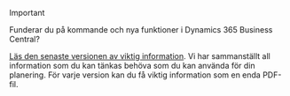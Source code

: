 > [!IMPORTANT]
>
> Funderar du på kommande och nya funktioner i Dynamics 365 Business Central?
>
> [Läs den senaste versionen av viktig information](/dynamics365/release-plans/index). Vi har sammanställt all information som du kan tänkas behöva som du kan använda för din planering. För varje version kan du få viktig information som en enda PDF-fil.  
